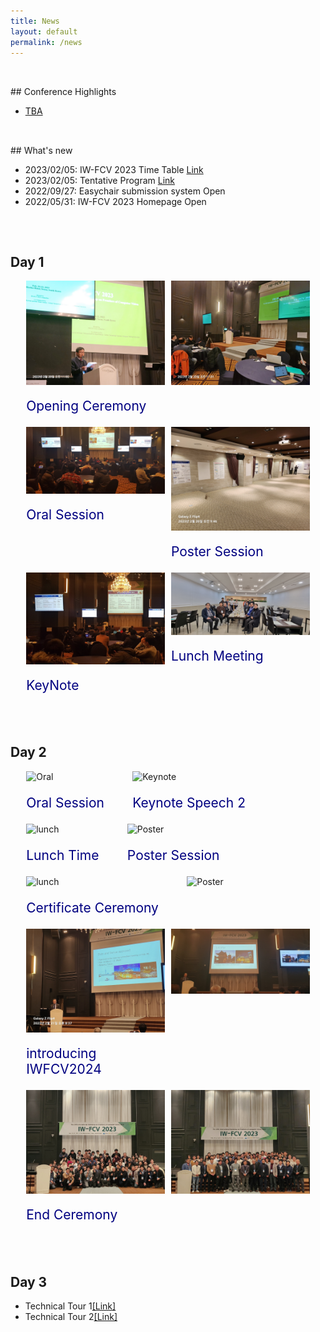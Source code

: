 ```yaml
---
title: News
layout: default
permalink: /news
---
```


<div style="height: 1rem;"></div>
<div class="hr"></div>
<div style="height: 1rem;"></div>
## Conference Highlights

+ [TBA](#)

<div style="height: 1rem;"></div>
<div class="hr"></div>
<div style="height: 1rem;"></div>
## What's new

+ 2023/02/05: IW-FCV 2023 Time Table [Link](/assets/IWFCV2023_program_book(0212-1).pdf)
+ 2023/02/05: Tentative Program [Link](/assets/IWFCV2023_program_book(0212-1).pdf)
+ 2022/09/27: Easychair submission system Open
+ 2022/05/31: IW-FCV 2023 Homepage Open

<div style="height: 1rem;"></div>
<div class="hr"></div>
<div style="height: 1rem;"></div>

## Day 1

<div style="display: flex; flex-direction: row; margin: 0 5% 0 5%;">
    <div style="width:auto; height:40%; float:left; display: flex; flex-direction: column;">
        <div  style="display: flex; flex-direction: row;">
            <img style="border-radius: 0em; max-width: 100%; height: auto; display: block; box-shadow: 0px 0px 0px 0px rgba(0, 0, 0, .5);" src="/assets/img/Opening1.jpeg" alt="Opening">
        </div>
        <p style="font-size: 150%; color:Navy">Opening Ceremony</p>
    </div>
    <div style="width:10%"></div>
    <div style="width:auto; height:40%; float:left; display: flex; flex-direction: column;">
        <div  style="display: flex; flex-direction: row;">
            <img style="border-radius: 0em; max-width: 100%; height: auto; display: block; box-shadow: 0px 0px 0px 0px rgba(0, 0, 0, .5);" src="/assets/img/Opening2.jpeg" alt="Opening">
        </div>
    </div>
</div>
<div style="display: flex; flex-direction: row; margin: 0 5% 0 5%;">
    <div style="width:auto; height:40%; float:left; display: flex; flex-direction: column;">
        <div  style="display: flex; flex-direction: row;">
            <img style="border-radius: 0em; max-width: 100%; height: auto; display: block; box-shadow: 0px 0px 0px 0px rgba(0, 0, 0, .5);" src="/assets/img/OralSession.jpeg" alt="Oral">
        </div>
        <p style="font-size: 150%; color:Navy">Oral Session</p>
    </div>
    <div style="width:10%"></div>
    <div style="width:auto; height:40%; float:left; display: flex; flex-direction: column;">
        <div  style="display: flex; flex-direction: row;">
            <img style="border-radius: 0em; max-width: 100%; height: auto; display: block; box-shadow: 0px 0px 0px 0px rgba(0, 0, 0, .5);" src="/assets/img/PosterSession.jpeg" alt="Poster">
        </div>
        <p style="font-size: 150%; color:Navy">Poster Session</p>
    </div>
</div>
<div style="display: flex; flex-direction: row; margin: 0 5% 0 5%;">
    <div style="width:auto; height:40%; float:left; display: flex; flex-direction: column;">
        <div  style="display: flex; flex-direction: row;">
            <img style="border-radius: 0em; max-width: 100%; height: auto; display: block; box-shadow: 0px 0px 0px 0px rgba(0, 0, 0, .5);" src="/assets/img/Keynote.jpeg" alt="Keynote">
        </div>
        <p style="font-size: 150%; color:Navy">KeyNote</p>
    </div>
    <div style="width:10%"></div>
    <div style="width:auto; height:40%; float:left; display: flex; flex-direction: column;">
        <div  style="display: flex; flex-direction: row;">
            <img style="border-radius: 0em; max-width: 100%; height: auto; display: block; box-shadow: 0px 0px 0px 0px rgba(0, 0, 0, .5);" src="/assets/img/lunchMeeting.jpeg" alt="lunch">
        </div>
        <p style="font-size: 150%; color:Navy">Lunch Meeting</p>
    </div>
</div>

<div style="height: 1rem;"></div>
<div class="hr"></div>
<div style="height: 1rem;"></div>

## Day 2

<div style="display: flex; flex-direction: row; margin: 0 5% 0 5%;">
    <div style="width:auto; height:40%; float:left; display: flex; flex-direction: column;">
        <div  style="display: flex; flex-direction: row;">
            <img style="border-radius: 0em; max-width: 100%; height: auto; display: block; box-shadow: 0px 0px 0px 0px rgba(0, 0, 0, .5);" src="/assets/img/Oral2.jpeg" alt="Oral">
        </div>
        <p style="font-size: 150%; color:Navy">Oral Session</p>
    </div>
    <div style="width:10%"></div>
    <div style="width:auto; height:40%; float:left; display: flex; flex-direction: column;">
        <div  style="display: flex; flex-direction: row;">
            <img style="border-radius: 0em; max-width: 100%; height: auto; display: block; box-shadow: 0px 0px 0px 0px rgba(0, 0, 0, .5);" src="/assets/img/Keynote2.jpeg" alt="Keynote">
        </div>
        <p style="font-size: 150%; color:Navy">Keynote Speech 2</p>
    </div>
</div>
<div style="display: flex; flex-direction: row; margin: 0 5% 0 5%;">
    <div style="width:auto; height:40%; float:left; display: flex; flex-direction: column;">
        <div  style="display: flex; flex-direction: row;">
            <img style="border-radius: 0em; max-width: 100%; height: auto; display: block; box-shadow: 0px 0px 0px 0px rgba(0, 0, 0, .5);" src="/assets/img/lunch.jpeg" alt="lunch">
        </div>
        <p style="font-size: 150%; color:Navy">Lunch Time</p>
    </div>
    <div style="width:10%"></div>
    <div style="width:auto; height:40%; float:left; display: flex; flex-direction: column;">
        <div  style="display: flex; flex-direction: row;">
            <img style="border-radius: 0em; max-width: 100%; height: auto; display: block; box-shadow: 0px 0px 0px 0px rgba(0, 0, 0, .5);" src="/assets/img/Poster2.jpeg" alt="Poster">
        </div>
        <p style="font-size: 150%; color:Navy">Poster Session</p>
    </div>
</div>


<div style="display: flex; flex-direction: row; margin: 0 5% 0 5%;">
    <div style="width:auto; height:40%; float:left; display: flex; flex-direction: column;">
        <div  style="display: flex; flex-direction: row;">
            <img style="border-radius: 0em; max-width: 100%; height: auto; display: block; box-shadow: 0px 0px 0px 0px rgba(0, 0, 0, .5);" src="/assets/img/honor1.jpeg" alt="lunch">
        </div>
        <p style="font-size: 150%; color:Navy">Certificate Ceremony</p>
    </div>
    <div style="width:10%"></div>
    <div style="width:auto; height:40%; float:left; display: flex; flex-direction: column;">
        <div  style="display: flex; flex-direction: row;">
            <img style="border-radius: 0em; max-width: 100%; height: auto; display: block; box-shadow: 0px 0px 0px 0px rgba(0, 0, 0, .5);" src="/assets/img/honor2.jpeg" alt="Poster">
        </div>
    </div>
</div>



<div style="display: flex; flex-direction: row; margin: 0 5% 0 5%;">
    <div style="width:auto; height:40%; float:left; display: flex; flex-direction: column;">
        <div  style="display: flex; flex-direction: row;">
            <img style="border-radius: 0em; max-width: 100%; height: auto; display: block; box-shadow: 0px 0px 0px 0px rgba(0, 0, 0, .5);" src="/assets/img/iwfcv2024.jpeg" alt="lunch">
        </div>
        <p style="font-size: 150%; color:Navy">introducing IWFCV2024</p>
    </div>
    <div style="width:10%"></div>
    <div style="width:auto; height:40%; float:left; display: flex; flex-direction: column;">
        <div  style="display: flex; flex-direction: row;">
            <img style="border-radius: 0em; max-width: 100%; height: auto; display: block; box-shadow: 0px 0px 0px 0px rgba(0, 0, 0, .5);" src="/assets/img/iwfcv20242.jpeg" alt="Poster">
        </div>
    </div>
</div>


<div style="display: flex; flex-direction: row; margin: 0 5% 0 5%;">
    <div style="width:auto; height:40%; float:left; display: flex; flex-direction: column;">
        <div  style="display: flex; flex-direction: row;">
            <img style="border-radius: 0em; max-width: 100%; height: auto; display: block; box-shadow: 0px 0px 0px 0px rgba(0, 0, 0, .5);" src="/assets/img/Ending1.jpeg" alt="lunch">
        </div>
        <p style="font-size: 150%; color:Navy">End Ceremony</p>
    </div>
    <div style="width:10%"></div>
    <div style="width:auto; height:40%; float:left; display: flex; flex-direction: column;">
        <div  style="display: flex; flex-direction: row;">
            <img style="border-radius: 0em; max-width: 100%; height: auto; display: block; box-shadow: 0px 0px 0px 0px rgba(0, 0, 0, .5);" src="/assets/img/Ending2.jpeg" alt="Poster">
        </div>
    </div>
</div>

<div style="height: 1rem;"></div>
<div class="hr"></div>
<div style="height: 1rem;"></div>

## Day 3

+ Technical Tour 1[[Link]](https://youtube.com/watch?v=wPB72HN9KdM&si=EnSIkaIECMiOmarE)
+ Technical Tour 2[[Link]](https://youtube.com/watch?v=XTKNAKC3D_8&si=EnSIkaIECMiOmarE)